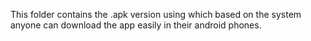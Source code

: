 This folder contains the .apk version using which based on the system anyone can download the app easily in their android phones. 
